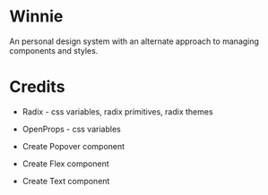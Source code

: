 # Winnie

An personal design system with an alternate approach to managing components and styles.

# Credits

- Radix - css variables, radix primitives, radix themes 
- OpenProps - css variables 

- Create Popover component
- Create Flex component
- Create Text component
